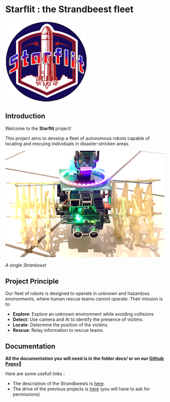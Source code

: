 # **Starflit : the Strandbeest fleet**

![Project Logo](logo/Starflit256.png) 

## **Introduction**

Welcome to the **Starflit** project!

This project aims to develop a fleet of autonomous robots capable of locating and rescuing individuals in disaster-stricken areas.

![Robot in Action 1](logo/strandbeest2.png) 

*A single Stranbeest*

## **Project Principle**

Our fleet of robots is designed to operate in unknown and hazardous environments, where human rescue teams cannot operate. Their mission is to:
- **Explore**: Explore an unknown environment while avoiding collisions
- **Detect**: Use camera and AI to identify the presence of victims.
- **Locate**: Determine the position of the victims.
- **Rescue**: Relay information to rescue teams.


## **Documentation**

**All the documentation you will need is in the folder *docs/* or on our [Github Pages](https://lbo462.github.io/starflit/)🚀**

Here are some usefull links  :
 - The description of the Strandbeests is [here](https://www.creatis.insa-lyon.fr/~muller/Portfolio_SB.html).
 - The drive of the previous projects is [here](https://drive.google.com/drive/folders/1NgcDU4Aivc8t1RPumnefvg0s7BM0e-Fm) (you will have to ask for permissions)
 





